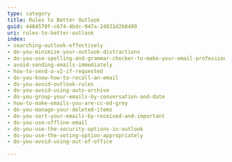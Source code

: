```yaml
---
type: category
title: Rules to Better Outlook
guid: 4484570f-c674-4bdc-947a-24831d2b8499
uri: rules-to-better-outlook
index:
- searching-outlook-effectively
- do-you-minimize-your-outlook-distractions
- do-you-use-spelling-and-grammar-checker-to-make-your-email-professional
- avoid-sending-emails-immediately
- how-to-send-a-v2-if-requested
- do-you-know-how-to-recall-an-email
- do-you-avoid-outlook-rules
- do-you-avoid-using-auto-archive
- do-you-group-your-emails-by-conversation-and-date
- how-to-make-emails-you-are-cc-ed-grey
- do-you-manage-your-deleted-items
- do-you-sort-your-emails-by-received-and-important
- do-you-use-offline-email
- do-you-use-the-security-options-in-outlook
- do-you-use-the-voting-option-appropriately
- do-you-avoid-using-out-of-office

---
```

